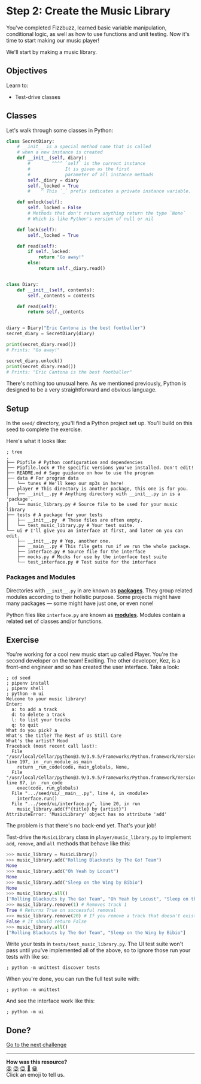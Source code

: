 # Step 2: Create the Music Library

You've completed Fizzbuzz, learned basic variable manipulation, conditional
logic, as well as how to use functions and unit testing. Now it's time to start
making our music player!

We'll start by making a music library.

## Objectives

Learn to:
* Test-drive classes

## Classes

Let's walk through some classes in Python:

```python
class SecretDiary:
    # __init__ is a special method name that is called
    # when a new instance is created
    def __init__(self, diary):
        #        ^^^^ `self` is the current instance
        #             It is given as the first
        #             parameter of all instance methods
        self._diary = diary
        self._locked = True
        #    ^ This `_` prefix indicates a private instance variable.

    def unlock(self):
        self._locked = False
        # Methods that don't return anything return the type `None`
        # Which is like Python's version of null or nil

    def lock(self):
        self._locked = True

    def read(self):
        if self._locked:
            return "Go away!"
        else:
            return self._diary.read()


class Diary:
    def __init__(self, contents):
        self._contents = contents

    def read(self):
        return self._contents


diary = Diary("Eric Cantona is the best footballer")
secret_diary = SecretDiary(diary)

print(secret_diary.read())
# Prints: "Go away!"

secret_diary.unlock()
print(secret_diary.read())
# Prints: "Eric Cantona is the best footballer"

```

There's nothing too unusual here. As we mentioned previously, Python is designed
to be a very straightforward and obvious language. 

## Setup

In the `seed/` directory, you'll find a Python project set up. You'll build on
this seed to complete the exercise.

Here's what it looks like:

```shell
; tree
.
├── Pipfile # Python configuration and dependencies
├── Pipfile.lock # The specific versions you've installed. Don't edit!
├── README.md # Sage guidance on how to use the program
├── data # For program data
│   └── tunes # We'll keep our mp3s in here!
├── player # This directory is another package, this one is for you.
│   ├── __init__.py # Anything directory with __init__.py in is a 'package'.
│   └── music_library.py # Source file to be used for your music library
├── tests # A package for your tests
│   ├── __init__.py  # These files are often empty.
│   └── test_music_library.py # Your test suite.
└── ui # I'll give you an interface at first, and later on you can edit.
    ├── __init__.py # Yep, another one.
    ├── __main__.py # This file gets run if we run the whole package.
    ├── interface.py # Source file for the interface
    ├── mocks.py # Mocks for use by the interface test suite
    └── test_interface.py # Test suite for the interface
```

### Packages and Modules

Directories with `__init__.py` in are known as
[**packages**](https://docs.python.org/3/tutorial/modules.html#packages). They
group related modules according to their holistic purpose. Some projects might
have many packages — some might have just one, or even none!

Python files like `interface.py` are known as
[**modules**](https://docs.python.org/3/tutorial/modules.html). Modules contain
a related set of classes and/or functions.

## Exercise

You're working for a cool new music start up called Player. You're the second
developer on the team! Exciting. The other developer, Kez, is a front-end
engineer and so has created the user interface. Take a look:

```shell
; cd seed
; pipenv install
; pipenv shell
; python -m ui
Welcome to your music library!
Enter:
  a: to add a track
  d: to delete a track
  l: to list your tracks
  q: to quit
What do you pick? a
What's the title? The Rest of Us Still Care
What's the artist? Hood
Traceback (most recent call last):
  File "/usr/local/Cellar/python@3.9/3.9.5/Frameworks/Python.framework/Versions/3.9/lib/python3.9/runpy.py", line 197, in _run_module_as_main
    return _run_code(code, main_globals, None,
  File "/usr/local/Cellar/python@3.9/3.9.5/Frameworks/Python.framework/Versions/3.9/lib/python3.9/runpy.py", line 87, in _run_code
    exec(code, run_globals)
  File ".../seed/ui/__main__.py", line 4, in <module>
    interface.run()
  File ".../seed/ui/interface.py", line 20, in run
    music_library.add(f"{title} by {artist}")
AttributeError: 'MusicLibrary' object has no attribute 'add'
```

The problem is that there's no back-end yet. That's your job!

Test-drive the `MusicLibrary` class in `player/music_library.py` to implement
`add`, `remove`, and `all` methods that behave like this:

```python
>>> music_library = MusicLibrary()
>>> music_library.add("Rolling Blackouts by The Go! Team")
None
>>> music_library.add("Oh Yeah by Locust")
None
>>> music_library.add("Sleep on the Wing by Bibio")
None
>>> music_library.all()
["Rolling Blackouts by The Go! Team", "Oh Yeah by Locust", "Sleep on the Wing by Bibio"]
>>> music_library.remove(1) # Removes track 1
True # Returns True on successful removal
>>> music_library.remove(20) # If you remove a track that doesn't exist...
False # It should return False
>>> music_library.all()
["Rolling Blackouts by The Go! Team", "Sleep on the Wing by Bibio"]
```

Write your tests in `tests/test_music_library.py`. The UI test suite won't pass
until you've implemented all of the above, so to ignore those run your tests
with like so:

```shell
; python -m unittest discover tests
```

When you're done, you can run the full test suite with:

```shell
; python -m unittest
```

And see the interface work like this:

```shell
; python -m ui
```

## Done?

[Go to the next challenge](./step_03.md)


<!-- BEGIN GENERATED SECTION DO NOT EDIT -->

---

**How was this resource?**  
[😫](https://airtable.com/shrUJ3t7KLMqVRFKR?prefill_Repository=makersacademy/python-music-player-challenges&prefill_File=step_02.md&prefill_Sentiment=😫) [😕](https://airtable.com/shrUJ3t7KLMqVRFKR?prefill_Repository=makersacademy/python-music-player-challenges&prefill_File=step_02.md&prefill_Sentiment=😕) [😐](https://airtable.com/shrUJ3t7KLMqVRFKR?prefill_Repository=makersacademy/python-music-player-challenges&prefill_File=step_02.md&prefill_Sentiment=😐) [🙂](https://airtable.com/shrUJ3t7KLMqVRFKR?prefill_Repository=makersacademy/python-music-player-challenges&prefill_File=step_02.md&prefill_Sentiment=🙂) [😀](https://airtable.com/shrUJ3t7KLMqVRFKR?prefill_Repository=makersacademy/python-music-player-challenges&prefill_File=step_02.md&prefill_Sentiment=😀)  
Click an emoji to tell us.

<!-- END GENERATED SECTION DO NOT EDIT -->
